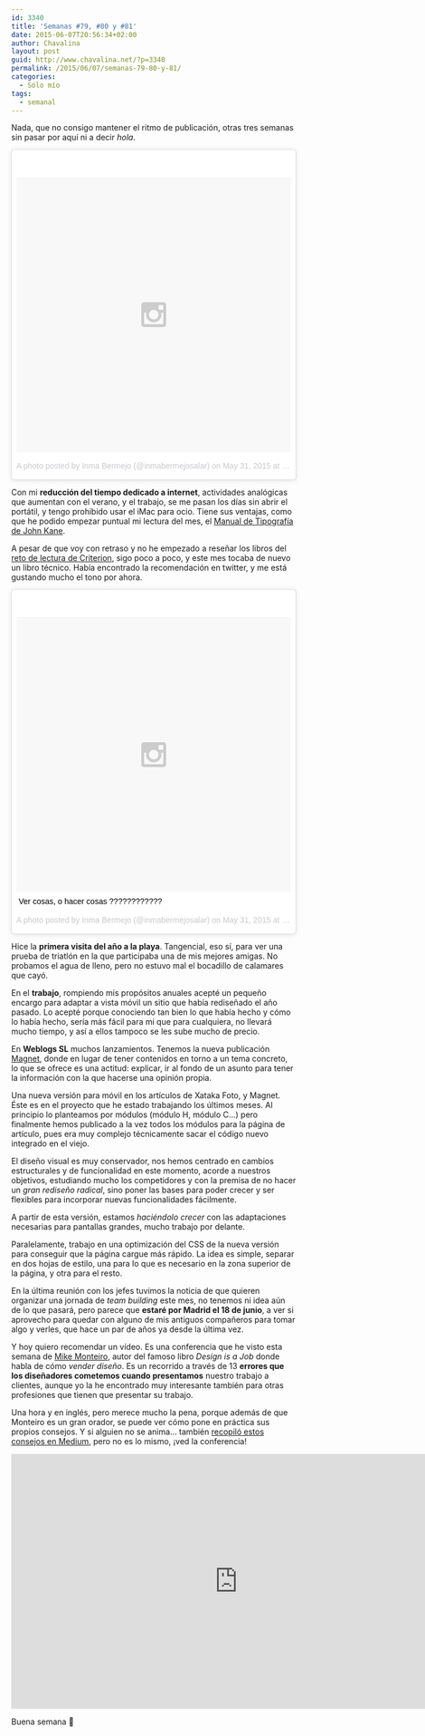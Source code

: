 ```yaml
---
id: 3340
title: 'Semanas #79, #80 y #81'
date: 2015-06-07T20:56:34+02:00
author: Chavalina
layout: post
guid: http://www.chavalina.net/?p=3340
permalink: /2015/06/07/semanas-79-80-y-81/
categories:
  - Sólo mío
tags:
  - semanal
---
```

Nada, que no consigo mantener el ritmo de publicación, otras tres semanas sin pasar por aquí ni a decir _hola_.

<blockquote class="instagram-media" data-instgrm-version="4" style=" background:#FFF; border:0; border-radius:3px; box-shadow:0 0 1px 0 rgba(0,0,0,0.5),0 1px 10px 0 rgba(0,0,0,0.15); margin: 1px; max-width:658px; padding:0; width:99.375%; width:-webkit-calc(100% - 2px); width:calc(100% - 2px);"><div style="padding:8px;"> <div style=" background:#F8F8F8; line-height:0; margin-top:40px; padding:50% 0; text-align:center; width:100%;"> <div style=" background:url(data:image/png;base64,iVBORw0KGgoAAAANSUhEUgAAACwAAAAsCAMAAAApWqozAAAAGFBMVEUiIiI9PT0eHh4gIB4hIBkcHBwcHBwcHBydr+JQAAAACHRSTlMABA4YHyQsM5jtaMwAAADfSURBVDjL7ZVBEgMhCAQBAf//42xcNbpAqakcM0ftUmFAAIBE81IqBJdS3lS6zs3bIpB9WED3YYXFPmHRfT8sgyrCP1x8uEUxLMzNWElFOYCV6mHWWwMzdPEKHlhLw7NWJqkHc4uIZphavDzA2JPzUDsBZziNae2S6owH8xPmX8G7zzgKEOPUoYHvGz1TBCxMkd3kwNVbU0gKHkx+iZILf77IofhrY1nYFnB/lQPb79drWOyJVa/DAvg9B/rLB4cC+Nqgdz/TvBbBnr6GBReqn/nRmDgaQEej7WhonozjF+Y2I/fZou/qAAAAAElFTkSuQmCC); display:block; height:44px; margin:0 auto -44px; position:relative; top:-22px; width:44px;"></div></div><p style=" color:#c9c8cd; font-family:Arial,sans-serif; font-size:14px; line-height:17px; margin-bottom:0; margin-top:8px; overflow:hidden; padding:8px 0 7px; text-align:center; text-overflow:ellipsis; white-space:nowrap;"><a href="https://instagram.com/p/3WA9BvtsnN/" style=" color:#c9c8cd; font-family:Arial,sans-serif; font-size:14px; font-style:normal; font-weight:normal; line-height:17px; text-decoration:none;" target="_top">A photo posted by Inma Bermejo (@inmabermejosalar)</a> on <time style=" font-family:Arial,sans-serif; font-size:14px; line-height:17px;" datetime="2015-05-31T11:05:19+00:00">May 31, 2015 at 4:05am PDT</time></p></div></blockquote>
<script async defer src="//platform.instagram.com/en_US/embeds.js"></script>

Con mi **reducción del tiempo dedicado a internet**, actividades analógicas que aumentan con el verano, y el trabajo, se me pasan los días sin abrir el portátil, y tengo prohibido usar el iMac para ocio. Tiene sus ventajas, como que he podido empezar puntual mi lectura del mes, el [Manual de Tipografía de John Kane](http://amzn.to/1KLoDX9). 

A pesar de que voy con retraso y no he empezado a reseñar los libros del [reto de lectura de Criterion](http://www.criteriondg.info/wordpress/12-meses-12-libros/), sigo poco a poco, y este mes tocaba de nuevo un libro técnico. Había encontrado la recomendación en twitter, y me está gustando mucho el tono por ahora.

<blockquote class="instagram-media" data-instgrm-captioned data-instgrm-version="4" style=" background:#FFF; border:0; border-radius:3px; box-shadow:0 0 1px 0 rgba(0,0,0,0.5),0 1px 10px 0 rgba(0,0,0,0.15); margin: 1px; max-width:658px; padding:0; width:99.375%; width:-webkit-calc(100% - 2px); width:calc(100% - 2px);"><div style="padding:8px;"> <div style=" background:#F8F8F8; line-height:0; margin-top:40px; padding:50% 0; text-align:center; width:100%;"> <div style=" background:url(data:image/png;base64,iVBORw0KGgoAAAANSUhEUgAAACwAAAAsCAMAAAApWqozAAAAGFBMVEUiIiI9PT0eHh4gIB4hIBkcHBwcHBwcHBydr+JQAAAACHRSTlMABA4YHyQsM5jtaMwAAADfSURBVDjL7ZVBEgMhCAQBAf//42xcNbpAqakcM0ftUmFAAIBE81IqBJdS3lS6zs3bIpB9WED3YYXFPmHRfT8sgyrCP1x8uEUxLMzNWElFOYCV6mHWWwMzdPEKHlhLw7NWJqkHc4uIZphavDzA2JPzUDsBZziNae2S6owH8xPmX8G7zzgKEOPUoYHvGz1TBCxMkd3kwNVbU0gKHkx+iZILf77IofhrY1nYFnB/lQPb79drWOyJVa/DAvg9B/rLB4cC+Nqgdz/TvBbBnr6GBReqn/nRmDgaQEej7WhonozjF+Y2I/fZou/qAAAAAElFTkSuQmCC); display:block; height:44px; margin:0 auto -44px; position:relative; top:-22px; width:44px;"></div></div> <p style=" margin:8px 0 0 0; padding:0 4px;"> <a href="https://instagram.com/p/3WAyJQtsm-/" style=" color:#000; font-family:Arial,sans-serif; font-size:14px; font-style:normal; font-weight:normal; line-height:17px; text-decoration:none; word-wrap:break-word;" target="_top">Ver cosas, o hacer cosas ????????????</a></p> <p style=" color:#c9c8cd; font-family:Arial,sans-serif; font-size:14px; line-height:17px; margin-bottom:0; margin-top:8px; overflow:hidden; padding:8px 0 7px; text-align:center; text-overflow:ellipsis; white-space:nowrap;">A photo posted by Inma Bermejo (@inmabermejosalar) on <time style=" font-family:Arial,sans-serif; font-size:14px; line-height:17px;" datetime="2015-05-31T11:03:50+00:00">May 31, 2015 at 4:03am PDT</time></p></div></blockquote>
<script async defer src="//platform.instagram.com/en_US/embeds.js"></script>

Hice la **primera visita del año a la playa**. Tangencial, eso sí, para ver una prueba de triatlón en la que participaba una de mis mejores amigas. No probamos el agua de lleno, pero no estuvo mal el bocadillo de calamares que cayó.

En el **trabajo**, rompiendo mis propósitos anuales acepté un pequeño encargo para adaptar a vista móvil un sitio que había rediseñado el año pasado. Lo acepté porque conociendo tan bien lo que había hecho y cómo lo había hecho, sería más fácil para mi que para cualquiera, no llevará mucho tiempo, y así a ellos tampoco se les sube mucho de precio.

En **Weblogs SL** muchos lanzamientos. Tenemos la nueva publicación [Magnet](http://magnet.xataka.com/), donde en lugar de tener contenidos en torno a un tema concreto, lo que se ofrece es una actitud: explicar, ir al fondo de un asunto para tener la información con la que hacerse una opinión propia.

Una nueva versión para móvil en los artículos de Xataka Foto, y Magnet. Éste es en el proyecto que he estado trabajando los últimos meses. Al principio lo planteamos por módulos (módulo H, módulo C&#8230;) pero finalmente hemos publicado a la vez todos los módulos para la página de artículo, pues era muy complejo técnicamente sacar el código nuevo integrado en el viejo.

El diseño visual es muy conservador, nos hemos centrado en cambios estructurales y de funcionalidad en este momento, acorde a nuestros objetivos, estudiando mucho los competidores y con la premisa de no hacer un _gran rediseño radical_, sino poner las bases para poder crecer y ser flexibles para incorporar nuevas funcionalidades fácilmente.

A partir de esta versión, estamos _haciéndolo crecer_ con las adaptaciones necesarias para pantallas grandes, mucho trabajo por delante.

Paralelamente, trabajo en una optimización del CSS de la nueva versión para conseguir que la página cargue más rápido. La idea es simple, separar en dos hojas de estilo, una para lo que es necesario en la zona superior de la página, y otra para el resto.

En la última reunión con los jefes tuvimos la noticia de que quieren organizar una jornada de _team building_ este mes, no tenemos ni idea aún de lo que pasará, pero parece que **estaré por Madrid el 18 de junio**, a ver si aprovecho para quedar con alguno de mis antiguos compañeros para tomar algo y verles, que hace un par de años ya desde la última vez.

Y hoy quiero recomendar un vídeo. Es una conferencia que he visto esta semana de [Mike Monteiro](https://twitter.com/monteiro), autor del famoso libro _Design is a Job_ donde habla de cómo _vender diseño_. Es un recorrido a través de 13 **errores que los diseñadores cometemos cuando presentamos** nuestro trabajo a clientes, aunque yo la he encontrado muy interesante también para otras profesiones que tienen que presentar su trabajo.

Una hora y en inglés, pero merece mucho la pena, porque además de que Monteiro es un gran orador, se puede ver cómo pone en práctica sus propios consejos. Y si alguien no se anima&#8230; también [recopiló estos consejos en Medium](https://medium.com/@monteiro/13-ways-designers-screw-up-client-presentations-51aaee11e28c), pero no es lo mismo, ¡ved la conferencia!

<iframe src="https://player.vimeo.com/video/121082134?portrait=0" width="800" height="450" frameborder="0" webkitallowfullscreen mozallowfullscreen allowfullscreen></iframe>

Buena semana 🙂